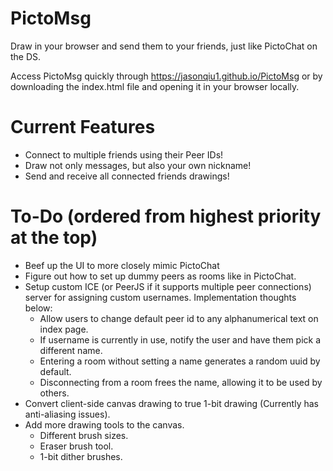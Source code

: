# PictoMsg
Draw in your browser and send them to your friends, just like PictoChat on the DS.

Access PictoMsg quickly through https://jasonqiu1.github.io/PictoMsg or by downloading the index.html file and opening it in your browser locally.


# Current Features
- Connect to multiple friends using their Peer IDs!
- Draw not only messages, but also your own nickname!
- Send and receive all connected friends drawings!

# To-Do (ordered from highest priority at the top)
- Beef up the UI to more closely mimic PictoChat
- Figure out how to set up dummy peers as rooms like in PictoChat.
- Setup custom ICE (or PeerJS if it supports multiple peer connections) server for assigning custom usernames. Implementation thoughts below:
  + Allow users to change default peer id to any alphanumerical text on index page.
  + If username is currently in use, notify the user and have them pick a different name.
  + Entering a room without setting a name generates a random uuid by default.
  + Disconnecting from a room frees the name, allowing it to be used by others.
- Convert client-side canvas drawing to true 1-bit drawing (Currently has anti-aliasing issues).
- Add more drawing tools to the canvas.
  + Different brush sizes.
  + Eraser brush tool.
  + 1-bit dither brushes.
